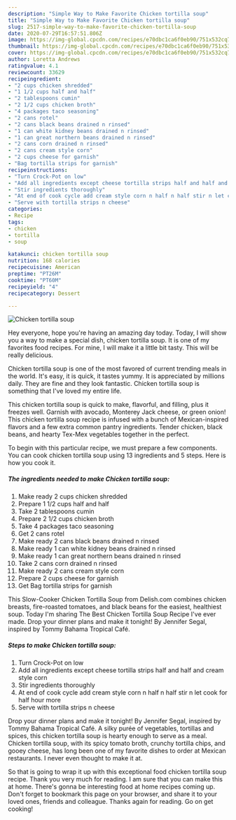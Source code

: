 ```yaml
---
description: "Simple Way to Make Favorite Chicken tortilla soup"
title: "Simple Way to Make Favorite Chicken tortilla soup"
slug: 2517-simple-way-to-make-favorite-chicken-tortilla-soup
date: 2020-07-29T16:57:51.806Z
image: https://img-global.cpcdn.com/recipes/e70dbc1ca6f0eb90/751x532cq70/chicken-tortilla-soup-recipe-main-photo.jpg
thumbnail: https://img-global.cpcdn.com/recipes/e70dbc1ca6f0eb90/751x532cq70/chicken-tortilla-soup-recipe-main-photo.jpg
cover: https://img-global.cpcdn.com/recipes/e70dbc1ca6f0eb90/751x532cq70/chicken-tortilla-soup-recipe-main-photo.jpg
author: Loretta Andrews
ratingvalue: 4.1
reviewcount: 33629
recipeingredient:
- "2 cups chicken shredded"
- "1 1/2 cups half and half"
- "2 tablespoons cumin"
- "2 1/2 cups chicken broth"
- "4 packages taco seasoning"
- "2 cans rotel"
- "2 cans black beans drained n rinsed"
- "1 can white kidney beans drained n rinsed"
- "1 can great northern beans drained n rinsed"
- "2 cans corn drained n rinsed"
- "2 cans cream style corn"
- "2 cups cheese for garnish"
- "Bag tortilla strips for garnish"
recipeinstructions:
- "Turn Crock-Pot on low"
- "Add all ingredients except cheese tortilla strips half and half and cream style corn"
- "Stir ingredients thoroughly"
- "At end of cook cycle add cream style corn n half n half stir n let cook for half hour more"
- "Serve with tortilla strips n cheese"
categories:
- Recipe
tags:
- chicken
- tortilla
- soup

katakunci: chicken tortilla soup 
nutrition: 168 calories
recipecuisine: American
preptime: "PT26M"
cooktime: "PT60M"
recipeyield: "4"
recipecategory: Dessert

---
```



![Chicken tortilla soup](https://img-global.cpcdn.com/recipes/e70dbc1ca6f0eb90/751x532cq70/chicken-tortilla-soup-recipe-main-photo.jpg)

Hey everyone, hope you're having an amazing day today. Today, I will show you a way to make a special dish, chicken tortilla soup. It is one of my favorites food recipes. For mine, I will make it a little bit tasty. This will be really delicious.

Chicken tortilla soup is one of the most favored of current trending meals in the world. It's easy, it is quick, it tastes yummy. It is appreciated by millions daily. They are fine and they look fantastic. Chicken tortilla soup is something that I've loved my entire life.

This chicken tortilla soup is quick to make, flavorful, and filling, plus it freezes well. Garnish with avocado, Monterey Jack cheese, or green onion! This chicken tortilla soup recipe is infused with a bunch of Mexican-inspired flavors and a few extra common pantry ingredients. Tender chicken, black beans, and hearty Tex-Mex vegetables together in the perfect.


To begin with this particular recipe, we must prepare a few components. You can cook chicken tortilla soup using 13 ingredients and 5 steps. Here is how you cook it.

<!--inarticleads1-->

##### The ingredients needed to make Chicken tortilla soup:

1. Make ready 2 cups chicken shredded
1. Prepare 1 1/2 cups half and half
1. Take 2 tablespoons cumin
1. Prepare 2 1/2 cups chicken broth
1. Take 4 packages taco seasoning
1. Get 2 cans rotel
1. Make ready 2 cans black beans drained n rinsed
1. Make ready 1 can white kidney beans drained n rinsed
1. Make ready 1 can great northern beans drained n rinsed
1. Take 2 cans corn drained n rinsed
1. Make ready 2 cans cream style corn
1. Prepare 2 cups cheese for garnish
1. Get Bag tortilla strips for garnish


This Slow-Cooker Chicken Tortilla Soup from Delish.com combines chicken breasts, fire-roasted tomatoes, and black beans for the easiest, healthiest soup. Today I&#39;m sharing The Best Chicken Tortilla Soup Recipe I&#39;ve ever made. Drop your dinner plans and make it tonight! By Jennifer Segal, inspired by Tommy Bahama Tropical Café. 

<!--inarticleads2-->

##### Steps to make Chicken tortilla soup:

1. Turn Crock-Pot on low
1. Add all ingredients except cheese tortilla strips half and half and cream style corn
1. Stir ingredients thoroughly
1. At end of cook cycle add cream style corn n half n half stir n let cook for half hour more
1. Serve with tortilla strips n cheese


Drop your dinner plans and make it tonight! By Jennifer Segal, inspired by Tommy Bahama Tropical Café. A silky purée of vegetables, tortillas and spices, this chicken tortilla soup is hearty enough to serve as a meal. Chicken tortilla soup, with its spicy tomato broth, crunchy tortilla chips, and gooey cheese, has long been one of my favorite dishes to order at Mexican restaurants. I never even thought to make it at. 

So that is going to wrap it up with this exceptional food chicken tortilla soup recipe. Thank you very much for reading. I am sure that you can make this at home. There's gonna be interesting food at home recipes coming up. Don't forget to bookmark this page on your browser, and share it to your loved ones, friends and colleague. Thanks again for reading. Go on get cooking!
